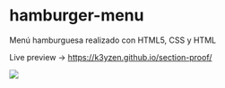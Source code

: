 
# hamburger-menu
Menú hamburguesa realizado con HTML5, CSS y HTML

Live preview -> https://k3yzen.github.io/section-proof/

![](https://i.ibb.co/FsHQDWH/proyecto-price-grid.jpg)
